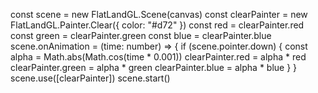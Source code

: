 const scene = new FlatLandGL.Scene(canvas)
const clearPainter = new FlatLandGL.Painter.Clear({ color: "#d72" })
const red = clearPainter.red
const green = clearPainter.green
const blue = clearPainter.blue
scene.onAnimation = (time: number) => {
  if (scene.pointer.down) {
    const alpha = Math.abs(Math.cos(time * 0.001))
    clearPainter.red = alpha * red
    clearPainter.green = alpha * green
    clearPainter.blue = alpha * blue
  }
}
scene.use([clearPainter])
scene.start()
